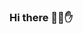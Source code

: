 ### Hi there 💪😜✋

<!--
**brcamp13/brcamp13** is a ✨ _special_ ✨ repository because its `README.md` (this file) appears on your GitHub profile.
-->
